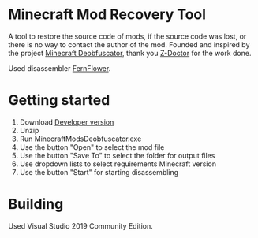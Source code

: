 # Minecraft Mod Recovery Tool

A tool to restore the source code of mods, if the source code was lost, or there is no way to contact the author of the mod. Founded and inspired by the project [Minecraft Deobfuscator](https://www.minecraftforum.net/forums/mapping-and-modding-java-edition/minecraft-tools/2849175-minecraft-deobfuscator-2019-update-deobfuscation),
thank you [Z-Doctor](https://github.com/Z-Doctor) for the work done.

Used disassembler [FernFlower](https://github.com/MinecraftForge/FernFlower.git).

# Getting started

1. Download [Developer version](https://github.com/n-dimens/mcm-recovery-tool/releases/download/v0.1-dev/mcm-recovery-tool-v0.1-dev.zip)
2. Unzip
3. Run MinecraftModsDeobfuscator.exe
4. Use the button "Open" to select the mod file
5. Use the button "Save To" to select the folder for output files
6. Use dropdown lists to select requirements Minecraft version
7. Use the button "Start" for starting disassembling

# Building

Used Visual Studio 2019 Community Edition.
